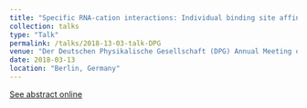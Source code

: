 ```yaml
---
title: "Specific RNA-cation interactions: Individual binding site affinities from molecular dynamics simulation"
collection: talks
type: "Talk"
permalink: /talks/2018-13-03-talk-DPG
venue: "Der Deutschen Physikalische Gesellschaft (DPG) Annual Meeting of the German Society of Physics"
date: 2018-03-13
location: "Berlin, Germany"
---
```



[See abstract online](https://www.dpg-verhandlungen.de/year/2018/conference/berlin/part/bp/session/12/contribution/6)

